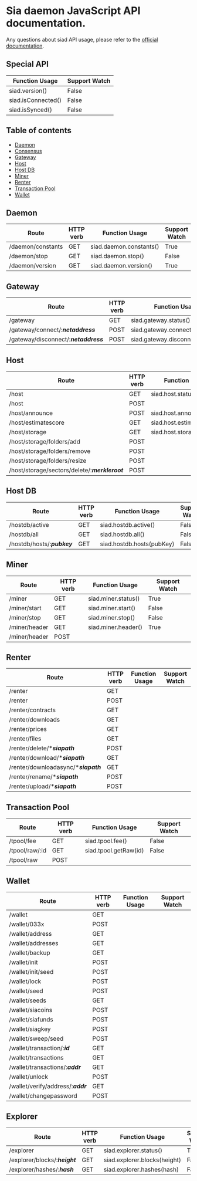 Sia daemon JavaScript API documentation.
========

Any questions about siad API usage, please refer to the [official documentation](https://github.com/NebulousLabs/Sia/blob/master/doc/API.md).

Special API
-----------

| Function Usage     | Support Watch |
| ------------------ | ------------- |
| siad.version()     | False         |
| siad.isConnected() | False         |
| siad.isSynced()    | False         |

Table of contents
-----------------

- [Daemon](#daemon)
- [Consensus](#consensus)
- [Gateway](#gateway)
- [Host](#host)
- [Host DB](#host-db)
- [Miner](#miner)
- [Renter](#renter)
- [Transaction Pool](#transaction-pool)
- [Wallet](#wallet)

Daemon
------

| Route             | HTTP verb | Function Usage          | Support Watch |
| ----------------- | --------- | ----------------------- | ------------- |
| /daemon/constants | GET       | siad.daemon.constants() | True          |
| /daemon/stop      | GET       | siad.daemon.stop()      | False         |
| /daemon/version   | GET       | siad.daemon.version()   | True          |

Gateway
-------

| Route                                 | HTTP verb | Function Usage                   | Support Watch |
| ------------------------------------- | --------- |--------------------------------- | ------------- |
| /gateway                              | GET       | siad.gateway.status()            | True          |
| /gateway/connect/:___netaddress___    | POST      | siad.gateway.connect(ip:port)    | False         |
| /gateway/disconnect/:___netaddress___ | POST      | siad.gateway.disconnect(ip:port) | False         |

Host
----

| Route                                          | HTTP verb | Function Usage            | Support Watch |
| ---------------------------------------------- | --------- |-------------------------- | ------------- |
| /host                                          | GET       | siad.host.status()        | True          |
| /host                                          | POST      |
| /host/announce                                 | POST      | siad.host.announce()      | False         |
| /host/estimatescore                            | GET       | siad.host.estimateScore() | False         |
| /host/storage                                  | GET       | siad.host.storageStatus() | False         |
| /host/storage/folders/add                      | POST      |
| /host/storage/folders/remove                   | POST      |
| /host/storage/folders/resize                   | POST      |
| /host/storage/sectors/delete/:___merkleroot___ | POST      |

Host DB
-------

| Route                       | HTTP verb | Function Usage            | Support Watch |
| --------------------------- | --------- |-------------------------- | ------------- |
| /hostdb/active              | GET       | siad.hostdb.active()      | False         |
| /hostdb/all                 | GET       | siad.hostdb.all()         | False         |
| /hostdb/hosts/:___pubkey___ | GET       | siad.hostdb.hosts(pubKey) | False         |

Miner
-----

| Route         | HTTP verb | Function Usage                | Support Watch |
| ------------- | --------- |------------------------------ | ------------- |
| /miner        | GET       | siad.miner.status()           | True          |
| /miner/start  | GET       | siad.miner.start()            | False         |
| /miner/stop   | GET       | siad.miner.stop()             | False         |
| /miner/header | GET       | siad.miner.header()           | True          |
| /miner/header | POST      | 

Renter
------

| Route                                | HTTP verb | Function Usage          | Support Watch |
| ------------------------------------ | --------- |------------------------------------ | ------------- |
| /renter                              | GET       |
| /renter                              | POST      |
| /renter/contracts                    | GET       |
| /renter/downloads                    | GET       |
| /renter/prices                       | GET       |
| /renter/files                        | GET       |
| /renter/delete/*___siapath___        | POST      |
| /renter/download/*___siapath___      | GET       |
| /renter/downloadasync/*___siapath___ | GET       |
| /renter/rename/*___siapath___        | POST      |
| /renter/upload/*___siapath___        | POST      |

Transaction Pool
------

| Route          | HTTP verb | Function Usage                           | Support Watch |
| -------------- | --------- |----------------------------------------- | ------------- |
| /tpool/fee     | GET       | siad.tpool.fee()                         | False         |
| /tpool/raw/:id | GET       | siad.tpool.getRaw(id)                    | False         |
| /tpool/raw     | POST      | 

Wallet
------

| Route                              | HTTP verb | Function Usage          | Support Watch |
| ---------------------------------- | --------- |------------------------------------ | ------------- |
| /wallet                            | GET       |
| /wallet/033x                       | POST      |
| /wallet/address                    | GET       |
| /wallet/addresses                  | GET       |
| /wallet/backup                     | GET       |
| /wallet/init                       | POST      |
| /wallet/init/seed                  | POST      |
| /wallet/lock                       | POST      |
| /wallet/seed                       | POST      |
| /wallet/seeds                      | GET       |
| /wallet/siacoins                   | POST      |
| /wallet/siafunds                   | POST      |
| /wallet/siagkey                    | POST      |
| /wallet/sweep/seed                 | POST      |
| /wallet/transaction/:___id___      | GET       |
| /wallet/transactions               | GET       |
| /wallet/transactions/:___addr___   | GET       |
| /wallet/unlock                     | POST      |
| /wallet/verify/address/:___addr___ | GET       |
| /wallet/changepassword             | POST      |

Explorer
--------

| Route                          | HTTP verb | Function Usage               | Support Watch |
| ------------------------------ | --------- |----------------------------- | ------------- |
| /explorer                      | GET       | siad.explorer.status()       | True          |
| /explorer/blocks/:___height___ | GET       | siad.explorer.blocks(height) | False         |
| /explorer/hashes/:___hash___   | GET       | siad.explorer.hashes(hash)   | False         |

